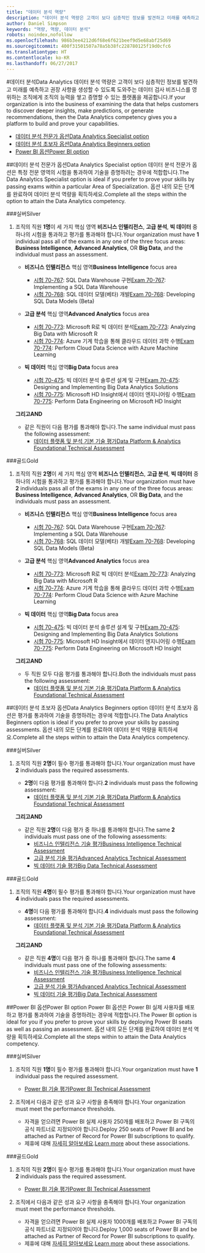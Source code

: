 ```yaml
---
title: "데이터 분석 역량"
description: "데이터 분석 역량은 고객이 보다 심층적인 정보를 발견하고 미래를 예측하고 권장 사항을 생성할 수 있도록 도와주는 데이터 검사 비즈니스를 영위하는 조직에게 조직의 능력을 쌓고 증명할 수 있는 플랫폼을 제공합니다."
author: Daniel Simpson
keywords: "역량, 역량, 데이터 분석"
robots: noindex,nofollow
ms.openlocfilehash: 986b3ee4212d6f68e6f621beef9d5e68abf25d69
ms.sourcegitcommit: 400f31501507a78a5b38fc228780125f19d0cfc6
ms.translationtype: HT
ms.contentlocale: ko-KR
ms.lasthandoff: 06/27/2017
---
```

#<a name="data-analytics"></a><span data-ttu-id="53a31-104">데이터 분석</span><span class="sxs-lookup"><span data-stu-id="53a31-104">Data Analytics</span></span>
<span data-ttu-id="53a31-105">데이터 분석 역량은 고객이 보다 심층적인 정보를 발견하고 미래를 예측하고 권장 사항을 생성할 수 있도록 도와주는 데이터 검사 비즈니스를 영위하는 조직에게 조직의 능력을 쌓고 증명할 수 있는 플랫폼을 제공합니다.</span><span class="sxs-lookup"><span data-stu-id="53a31-105">If your organization is into the business of examining the data that helps customers to discover deeper insights, make predictions, or generate recommendations, then the Data Analytics competency gives you a platform to build and prove your capabilities.</span></span>

- [<span data-ttu-id="53a31-106">데이터 분석 전문가 옵션</span><span class="sxs-lookup"><span data-stu-id="53a31-106">Data Analytics Specialist option</span></span>](#data-analytics-specialist-option)
- [<span data-ttu-id="53a31-107">데이터 분석 초보자 옵션</span><span class="sxs-lookup"><span data-stu-id="53a31-107">Data Analytics Beginners option</span></span>](#data-analytics-beginners-option)
- [<span data-ttu-id="53a31-108">Power BI 옵션</span><span class="sxs-lookup"><span data-stu-id="53a31-108">Power BI option</span></span>](#power-bi-option)

##<a name="data-analytics-specialist-option"></a><span data-ttu-id="53a31-109">데이터 분석 전문가 옵션</span><span class="sxs-lookup"><span data-stu-id="53a31-109">Data Analytics Specialist option</span></span>
<span data-ttu-id="53a31-110">데이터 분석 전문가 옵션은 특정 전문 영역의 시험을 통과하여 기술을 증명하려는 경우에 적합합니다.</span><span class="sxs-lookup"><span data-stu-id="53a31-110">The Data Analytics Specialist option is ideal if you prefer to prove your skills by passing exams within a particular Area of Specialization.</span></span> <span data-ttu-id="53a31-111">옵션 내의 모든 단계를 완료하여 데이터 분석 역량을 획득하세요.</span><span class="sxs-lookup"><span data-stu-id="53a31-111">Complete all the steps within the option to attain the Data Analytics competency.</span></span>

###<a name="silver"></a><span data-ttu-id="53a31-112">실버</span><span class="sxs-lookup"><span data-stu-id="53a31-112">Silver</span></span>
1. <span data-ttu-id="53a31-113">조직의 직원 **1명**이 세 가지 핵심 영역 **비즈니스 인텔리전스**, **고급 분석**, **빅 데이터** 중 하나의 시험을 통과하고 평가를 통과해야 합니다.</span><span class="sxs-lookup"><span data-stu-id="53a31-113">Your organization must have **1** individual pass all of the exams in any one of the three focus areas: **Business Intelligence**, **Advanced Analytics**, OR **Big Data**, and the individual must pass an assessment.</span></span>

    - <span data-ttu-id="53a31-114">**비즈니스 인텔리전스** 핵심 영역</span><span class="sxs-lookup"><span data-stu-id="53a31-114">**Business Intelligence** focus area</span></span>
        - <span data-ttu-id="53a31-115">[시험 70-767](https://www.microsoft.com/en-us/learning/exam-70-767.aspx): SQL Data Warehouse 구현</span><span class="sxs-lookup"><span data-stu-id="53a31-115">[Exam 70-767](https://www.microsoft.com/en-us/learning/exam-70-767.aspx): Implementing a SQL Data Warehouse</span></span> 
        - <span data-ttu-id="53a31-116">[시험 70-768](https://www.microsoft.com/en-us/learning/exam-70-768.aspx): SQL 데이터 모델(베타) 개발</span><span class="sxs-lookup"><span data-stu-id="53a31-116">[Exam 70-768](https://www.microsoft.com/en-us/learning/exam-70-768.aspx): Developing SQL Data Models (Beta)</span></span>

    - <span data-ttu-id="53a31-117">**고급 분석** 핵심 영역</span><span class="sxs-lookup"><span data-stu-id="53a31-117">**Advanced Analytics** focus area</span></span>
        - <span data-ttu-id="53a31-118">[시험 70-773](https://www.microsoft.com/en-us/learning/exam-70-773.aspx): Microsoft R로 빅 데이터 분석</span><span class="sxs-lookup"><span data-stu-id="53a31-118">[Exam 70-773](https://www.microsoft.com/en-us/learning/exam-70-773.aspx): Analyzing Big Data with Microsoft R</span></span>
        - <span data-ttu-id="53a31-119">[시험 70-774](https://www.microsoft.com/en-us/learning/exam-70-774.aspx): Azure 기계 학습을 통해 클라우드 데이터 과학 수행</span><span class="sxs-lookup"><span data-stu-id="53a31-119">[Exam 70-774](https://www.microsoft.com/en-us/learning/exam-70-774.aspx): Perform Cloud Data Science with Azure Machine Learning</span></span>

    - <span data-ttu-id="53a31-120">**빅 데이터** 핵심 영역</span><span class="sxs-lookup"><span data-stu-id="53a31-120">**Big Data** focus area</span></span>
        - <span data-ttu-id="53a31-121">[시험 70-475](https://www.microsoft.com/en-us/learning/exam-70-475.aspx): 빅 데이터 분석 솔루션 설계 및 구현</span><span class="sxs-lookup"><span data-stu-id="53a31-121">[Exam 70-475](https://www.microsoft.com/en-us/learning/exam-70-475.aspx): Designing and Implementing Big Data Analytics Solutions</span></span>
        - <span data-ttu-id="53a31-122">[시험 70-775](https://www.microsoft.com/en-us/learning/exam-70-775.aspx): Microsoft HD Insight에서 데이터 엔지니어링 수행</span><span class="sxs-lookup"><span data-stu-id="53a31-122">[Exam 70-775](https://www.microsoft.com/en-us/learning/exam-70-775.aspx): Perform Data Engineering on Microsoft HD Insight</span></span>

    **<span data-ttu-id="53a31-123">그리고</span><span class="sxs-lookup"><span data-stu-id="53a31-123">AND</span></span>**

    - <span data-ttu-id="53a31-124">같은 직원이 다음 평가를 통과해야 합니다.</span><span class="sxs-lookup"><span data-stu-id="53a31-124">The same individual must pass the following assessment:</span></span>
        - [<span data-ttu-id="53a31-125">데이터 플랫폼 및 분석 기본 기술 평가</span><span class="sxs-lookup"><span data-stu-id="53a31-125">Data Platform & Analytics Foundational Technical Assessment</span></span>](https://partneruniversity.microsoft.com/?whr=uri:MicrosoftAccount&courseId=14356&scoId=w5Ubm2ygB_4304778676)

###<a name="gold"></a><span data-ttu-id="53a31-126">골드</span><span class="sxs-lookup"><span data-stu-id="53a31-126">Gold</span></span>
1. <span data-ttu-id="53a31-127">조직의 직원 **2명**이 세 가지 핵심 영역 **비즈니스 인텔리전스**, **고급 분석**, **빅 데이터** 중 하나의 시험을 통과하고 평가를 통과해야 합니다.</span><span class="sxs-lookup"><span data-stu-id="53a31-127">Your organization must have **2** individuals pass all of the exams in any one of the three focus areas: **Business Intelligence**, **Advanced Analytics**, OR **Big Data**, and the individuals must pass an assessment.</span></span>

    - <span data-ttu-id="53a31-128">**비즈니스 인텔리전스** 핵심 영역</span><span class="sxs-lookup"><span data-stu-id="53a31-128">**Business Intelligence** focus area</span></span>
        - <span data-ttu-id="53a31-129">[시험 70-767](https://www.microsoft.com/en-us/learning/exam-70-767.aspx): SQL Data Warehouse 구현</span><span class="sxs-lookup"><span data-stu-id="53a31-129">[Exam 70-767](https://www.microsoft.com/en-us/learning/exam-70-767.aspx): Implementing a SQL Data Warehouse</span></span> 
        - <span data-ttu-id="53a31-130">[시험 70-768](https://www.microsoft.com/en-us/learning/exam-70-768.aspx): SQL 데이터 모델(베타) 개발</span><span class="sxs-lookup"><span data-stu-id="53a31-130">[Exam 70-768](https://www.microsoft.com/en-us/learning/exam-70-768.aspx): Developing SQL Data Models (Beta)</span></span>

    - <span data-ttu-id="53a31-131">**고급 분석** 핵심 영역</span><span class="sxs-lookup"><span data-stu-id="53a31-131">**Advanced Analytics** focus area</span></span>
        - <span data-ttu-id="53a31-132">[시험 70-773](https://www.microsoft.com/en-us/learning/exam-70-773.aspx): Microsoft R로 빅 데이터 분석</span><span class="sxs-lookup"><span data-stu-id="53a31-132">[Exam 70-773](https://www.microsoft.com/en-us/learning/exam-70-773.aspx): Analyzing Big Data with Microsoft R</span></span>
        - <span data-ttu-id="53a31-133">[시험 70-774](https://www.microsoft.com/en-us/learning/exam-70-774.aspx): Azure 기계 학습을 통해 클라우드 데이터 과학 수행</span><span class="sxs-lookup"><span data-stu-id="53a31-133">[Exam 70-774](https://www.microsoft.com/en-us/learning/exam-70-774.aspx): Perform Cloud Data Science with Azure Machine Learning</span></span>

    - <span data-ttu-id="53a31-134">**빅 데이터** 핵심 영역</span><span class="sxs-lookup"><span data-stu-id="53a31-134">**Big Data** focus area</span></span>
        - <span data-ttu-id="53a31-135">[시험 70-475](https://www.microsoft.com/en-us/learning/exam-70-475.aspx): 빅 데이터 분석 솔루션 설계 및 구현</span><span class="sxs-lookup"><span data-stu-id="53a31-135">[Exam 70-475](https://www.microsoft.com/en-us/learning/exam-70-475.aspx): Designing and Implementing Big Data Analytics Solutions</span></span>
        - <span data-ttu-id="53a31-136">[시험 70-775](https://www.microsoft.com/en-us/learning/exam-70-775.aspx): Microsoft HD Insight에서 데이터 엔지니어링 수행</span><span class="sxs-lookup"><span data-stu-id="53a31-136">[Exam 70-775](https://www.microsoft.com/en-us/learning/exam-70-775.aspx): Perform Data Engineering on Microsoft HD Insight</span></span>

    **<span data-ttu-id="53a31-137">그리고</span><span class="sxs-lookup"><span data-stu-id="53a31-137">AND</span></span>**

    - <span data-ttu-id="53a31-138">두 직원 모두 다음 평가를 통과해야 합니다.</span><span class="sxs-lookup"><span data-stu-id="53a31-138">Both the individuals must pass the following assessment:</span></span> 
        - [<span data-ttu-id="53a31-139">데이터 플랫폼 및 분석 기본 기술 평가</span><span class="sxs-lookup"><span data-stu-id="53a31-139">Data Platform & Analytics Foundational Technical Assessment</span></span>](https://partneruniversity.microsoft.com/?whr=uri:MicrosoftAccount&courseId=14356&scoId=w5Ubm2ygB_4304778676)

##<a name="data-analytics-beginners-option"></a><span data-ttu-id="53a31-140">데이터 분석 초보자 옵션</span><span class="sxs-lookup"><span data-stu-id="53a31-140">Data Analytics Beginners option</span></span>
<span data-ttu-id="53a31-141">데이터 분석 초보자 옵션은 평가를 통과하여 기술을 증명하려는 경우에 적합합니다.</span><span class="sxs-lookup"><span data-stu-id="53a31-141">The Data Analytics Beginners option is ideal if you prefer to prove your skills by passing assessments.</span></span> <span data-ttu-id="53a31-142">옵션 내의 모든 단계를 완료하여 데이터 분석 역량을 획득하세요.</span><span class="sxs-lookup"><span data-stu-id="53a31-142">Complete all the steps within to attain the Data Analytics competency.</span></span>

###<a name="silver"></a><span data-ttu-id="53a31-143">실버</span><span class="sxs-lookup"><span data-stu-id="53a31-143">Silver</span></span>
1. <span data-ttu-id="53a31-144">조직의 직원 **2명**이 필수 평가를 통과해야 합니다.</span><span class="sxs-lookup"><span data-stu-id="53a31-144">Your organization must have **2** individuals pass the required assessments.</span></span>

    - <span data-ttu-id="53a31-145">**2명**이 다음 평가를 통과해야 합니다.</span><span class="sxs-lookup"><span data-stu-id="53a31-145">**2** individuals must pass the following assessment:</span></span>
        - [<span data-ttu-id="53a31-146">데이터 플랫폼 및 분석 기본 기술 평가</span><span class="sxs-lookup"><span data-stu-id="53a31-146">Data Platform & Analytics Foundational Technical Assessment</span></span>](https://partneruniversity.microsoft.com/?whr=uri:MicrosoftAccount&courseId=14356&scoId=w5Ubm2ygB_4304778676)

    **<span data-ttu-id="53a31-147">그리고</span><span class="sxs-lookup"><span data-stu-id="53a31-147">AND</span></span>**

    - <span data-ttu-id="53a31-148">같은 직원 **2명**이 다음 평가 중 하나를 통과해야 합니다.</span><span class="sxs-lookup"><span data-stu-id="53a31-148">The same **2** individuals must pass one of the following assessments:</span></span>
        - [<span data-ttu-id="53a31-149">비즈니스 인텔리전스 기술 평가</span><span class="sxs-lookup"><span data-stu-id="53a31-149">Business Intelligence Technical Assessment</span></span>](https://partneruniversity.microsoft.com/?whr=uri:MicrosoftAccount&courseId=14350&scoId=u5YzfgigB_1504778676)
        - [<span data-ttu-id="53a31-150">고급 분석 기술 평가</span><span class="sxs-lookup"><span data-stu-id="53a31-150">Advanced Analytics Technical Assessment</span></span>](https://partneruniversity.microsoft.com/?whr=uri:MicrosoftAccount&courseId=10275&scoId=bweuuySgB_3904778676)
        - [<span data-ttu-id="53a31-151">빅 데이터 기술 평가</span><span class="sxs-lookup"><span data-stu-id="53a31-151">Big Data Technical Assessment</span></span>](https://partneruniversity.microsoft.com/?whr=uri:MicrosoftAccount&courseId=14349&scoId=qb5OGFigB_6604778676)

###<a name="gold"></a><span data-ttu-id="53a31-152">골드</span><span class="sxs-lookup"><span data-stu-id="53a31-152">Gold</span></span>
1. <span data-ttu-id="53a31-153">조직의 직원 **4명**이 필수 평가를 통과해야 합니다.</span><span class="sxs-lookup"><span data-stu-id="53a31-153">Your organization must have **4** individuals pass the required assessments.</span></span>

    - <span data-ttu-id="53a31-154">**4명**이 다음 평가를 통과해야 합니다.</span><span class="sxs-lookup"><span data-stu-id="53a31-154">**4** individuals must pass the following assessment:</span></span>
        - [<span data-ttu-id="53a31-155">데이터 플랫폼 및 분석 기본 기술 평가</span><span class="sxs-lookup"><span data-stu-id="53a31-155">Data Platform & Analytics Foundational Technical Assessment</span></span>](https://partneruniversity.microsoft.com/?whr=uri:MicrosoftAccount&courseId=14356&scoId=w5Ubm2ygB_4304778676)

    **<span data-ttu-id="53a31-156">그리고</span><span class="sxs-lookup"><span data-stu-id="53a31-156">AND</span></span>**

    - <span data-ttu-id="53a31-157">같은 직원 **4명**이 다음 평가 중 하나를 통과해야 합니다.</span><span class="sxs-lookup"><span data-stu-id="53a31-157">The same **4** individuals must pass one of the following assessments:</span></span>
        - [<span data-ttu-id="53a31-158">비즈니스 인텔리전스 기술 평가</span><span class="sxs-lookup"><span data-stu-id="53a31-158">Business Intelligence Technical Assessment</span></span>](https://partneruniversity.microsoft.com/?whr=uri:MicrosoftAccount&courseId=14350&scoId=u5YzfgigB_1504778676)
        - [<span data-ttu-id="53a31-159">고급 분석 기술 평가</span><span class="sxs-lookup"><span data-stu-id="53a31-159">Advanced Analytics Technical Assessment</span></span>](https://partneruniversity.microsoft.com/?whr=uri:MicrosoftAccount&courseId=10275&scoId=bweuuySgB_3904778676)
        - [<span data-ttu-id="53a31-160">빅 데이터 기술 평가</span><span class="sxs-lookup"><span data-stu-id="53a31-160">Big Data Technical Assessment</span></span>](https://partneruniversity.microsoft.com/?whr=uri:MicrosoftAccount&courseId=14349&scoId=qb5OGFigB_6604778676)

##<a name="power-bi-option"></a><span data-ttu-id="53a31-161">Power BI 옵션</span><span class="sxs-lookup"><span data-stu-id="53a31-161">Power BI option</span></span>
<span data-ttu-id="53a31-162">Power BI 옵션은 Power BI 실제 사용자를 배포하고 평가를 통과하여 기술을 증명하려는 경우에 적합합니다.</span><span class="sxs-lookup"><span data-stu-id="53a31-162">The Power BI option is ideal for you if you prefer to prove your skills by deploying Power BI seats as well as passing an assessment.</span></span> <span data-ttu-id="53a31-163">옵션 내의 모든 단계를 완료하여 데이터 분석 역량을 획득하세요.</span><span class="sxs-lookup"><span data-stu-id="53a31-163">Complete all the steps within to attain the Data Analytics competency.</span></span>

###<a name="silver"></a><span data-ttu-id="53a31-164">실버</span><span class="sxs-lookup"><span data-stu-id="53a31-164">Silver</span></span>

1. <span data-ttu-id="53a31-165">조직의 직원 **1명**이 필수 평가를 통과해야 합니다.</span><span class="sxs-lookup"><span data-stu-id="53a31-165">Your organization must have **1** individual pass the required assessment.</span></span>

    - [<span data-ttu-id="53a31-166">Power BI 기술 평가</span><span class="sxs-lookup"><span data-stu-id="53a31-166">Power BI Technical Assessment</span></span>](https://partneruniversity.microsoft.com/?whr=uri:MicrosoftAccount&courseId=14350&scoId=u5YzfgigB_1504778676)
  
2. <span data-ttu-id="53a31-167">조직에서 다음과 같은 성과 요구 사항을 충족해야 합니다.</span><span class="sxs-lookup"><span data-stu-id="53a31-167">Your organization must meet the performance thresholds.</span></span>

    - <span data-ttu-id="53a31-168">자격을 얻으려면 Power BI 실제 사용자 250개를 배포하고 Power BI 구독의 공식 파트너로 지정되어야 합니다.</span><span class="sxs-lookup"><span data-stu-id="53a31-168">Deploy 250 seats of Power BI and be attached as Partner of Record for Power BI subscriptions to qualify.</span></span>
    - <span data-ttu-id="53a31-169">제휴에 대해 [자세히 알아보세요](https://partner.microsoft.com/en-us/membership/digital-partner-of-record).</span><span class="sxs-lookup"><span data-stu-id="53a31-169">[Learn more](https://partner.microsoft.com/en-us/membership/digital-partner-of-record) about these associations.</span></span>

###<a name="gold"></a><span data-ttu-id="53a31-170">골드</span><span class="sxs-lookup"><span data-stu-id="53a31-170">Gold</span></span>
1. <span data-ttu-id="53a31-171">조직의 직원 **2명**이 필수 평가를 통과해야 합니다.</span><span class="sxs-lookup"><span data-stu-id="53a31-171">Your organization must have **2** individuals pass the required assessment.</span></span>
    - [<span data-ttu-id="53a31-172">Power BI 기술 평가</span><span class="sxs-lookup"><span data-stu-id="53a31-172">Power BI Technical Assessment</span></span>](https://partneruniversity.microsoft.com/?whr=uri:MicrosoftAccount&courseId=14350&scoId=u5YzfgigB_1504778676)
  
2. <span data-ttu-id="53a31-173">조직에서 다음과 같은 성과 요구 사항을 충족해야 합니다.</span><span class="sxs-lookup"><span data-stu-id="53a31-173">Your organization must meet the performance thresholds.</span></span>
    - <span data-ttu-id="53a31-174">자격을 얻으려면 Power BI 실제 사용자 1000개를 배포하고 Power BI 구독의 공식 파트너로 지정되어야 합니다.</span><span class="sxs-lookup"><span data-stu-id="53a31-174">Deploy 1,000 seats of Power BI and be attached as Partner of Record for Power BI subscriptions to qualify.</span></span>
    - <span data-ttu-id="53a31-175">제휴에 대해 [자세히 알아보세요](https://partner.microsoft.com/en-us/membership/digital-partner-of-record).</span><span class="sxs-lookup"><span data-stu-id="53a31-175">[Learn more](https://partner.microsoft.com/en-us/membership/digital-partner-of-record) about these associations.</span></span>

